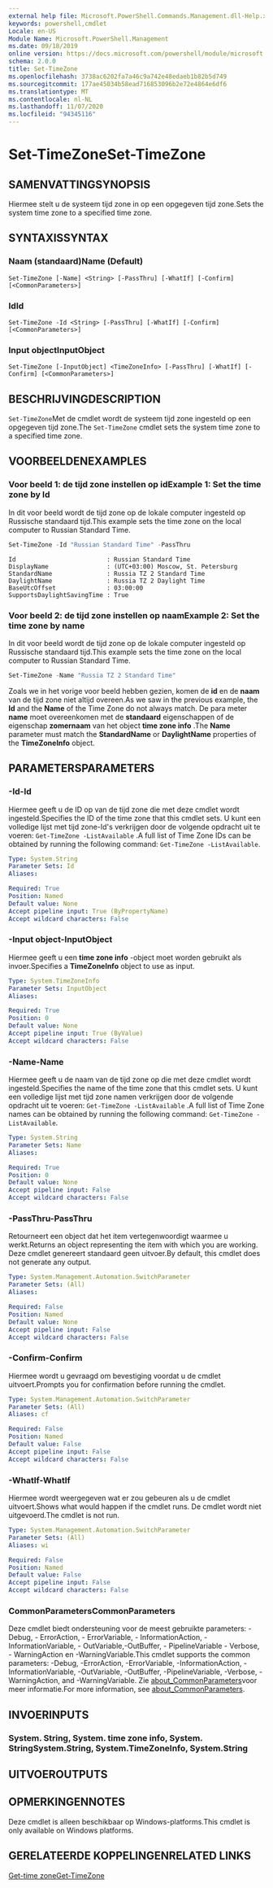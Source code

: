 ```yaml
---
external help file: Microsoft.PowerShell.Commands.Management.dll-Help.xml
keywords: powershell,cmdlet
Locale: en-US
Module Name: Microsoft.PowerShell.Management
ms.date: 09/18/2019
online version: https://docs.microsoft.com/powershell/module/microsoft.powershell.management/set-timezone?view=powershell-6&WT.mc_id=ps-gethelp
schema: 2.0.0
title: Set-TimeZone
ms.openlocfilehash: 3738ac6202fa7a46c9a742e48edaeb1b82b5d749
ms.sourcegitcommit: 177ae45034b58ead716853096b2e72e4864e6df6
ms.translationtype: MT
ms.contentlocale: nl-NL
ms.lasthandoff: 11/07/2020
ms.locfileid: "94345116"
---
```

# <span data-ttu-id="975ef-103">Set-TimeZone</span><span class="sxs-lookup"><span data-stu-id="975ef-103">Set-TimeZone</span></span>

## <span data-ttu-id="975ef-104">SAMENVATTING</span><span class="sxs-lookup"><span data-stu-id="975ef-104">SYNOPSIS</span></span>
<span data-ttu-id="975ef-105">Hiermee stelt u de systeem tijd zone in op een opgegeven tijd zone.</span><span class="sxs-lookup"><span data-stu-id="975ef-105">Sets the system time zone to a specified time zone.</span></span>

## <span data-ttu-id="975ef-106">SYNTAXIS</span><span class="sxs-lookup"><span data-stu-id="975ef-106">SYNTAX</span></span>

### <span data-ttu-id="975ef-107">Naam (standaard)</span><span class="sxs-lookup"><span data-stu-id="975ef-107">Name (Default)</span></span>

```
Set-TimeZone [-Name] <String> [-PassThru] [-WhatIf] [-Confirm] [<CommonParameters>]
```

### <span data-ttu-id="975ef-108">Id</span><span class="sxs-lookup"><span data-stu-id="975ef-108">Id</span></span>

```
Set-TimeZone -Id <String> [-PassThru] [-WhatIf] [-Confirm] [<CommonParameters>]
```

### <span data-ttu-id="975ef-109">Input object</span><span class="sxs-lookup"><span data-stu-id="975ef-109">InputObject</span></span>

```
Set-TimeZone [-InputObject] <TimeZoneInfo> [-PassThru] [-WhatIf] [-Confirm] [<CommonParameters>]
```

## <span data-ttu-id="975ef-110">BESCHRIJVING</span><span class="sxs-lookup"><span data-stu-id="975ef-110">DESCRIPTION</span></span>

<span data-ttu-id="975ef-111">`Set-TimeZone`Met de cmdlet wordt de systeem tijd zone ingesteld op een opgegeven tijd zone.</span><span class="sxs-lookup"><span data-stu-id="975ef-111">The `Set-TimeZone` cmdlet sets the system time zone to a specified time zone.</span></span>

## <span data-ttu-id="975ef-112">VOORBEELDEN</span><span class="sxs-lookup"><span data-stu-id="975ef-112">EXAMPLES</span></span>

### <span data-ttu-id="975ef-113">Voor beeld 1: de tijd zone instellen op id</span><span class="sxs-lookup"><span data-stu-id="975ef-113">Example 1: Set the time zone by Id</span></span>

<span data-ttu-id="975ef-114">In dit voor beeld wordt de tijd zone op de lokale computer ingesteld op Russische standaard tijd.</span><span class="sxs-lookup"><span data-stu-id="975ef-114">This example sets the time zone on the local computer to Russian Standard Time.</span></span>

```powershell
Set-TimeZone -Id "Russian Standard Time" -PassThru
```

```Output
Id                         : Russian Standard Time
DisplayName                : (UTC+03:00) Moscow, St. Petersburg
StandardName               : Russia TZ 2 Standard Time
DaylightName               : Russia TZ 2 Daylight Time
BaseUtcOffset              : 03:00:00
SupportsDaylightSavingTime : True
```

### <span data-ttu-id="975ef-115">Voor beeld 2: de tijd zone instellen op naam</span><span class="sxs-lookup"><span data-stu-id="975ef-115">Example 2: Set the time zone by name</span></span>

<span data-ttu-id="975ef-116">In dit voor beeld wordt de tijd zone op de lokale computer ingesteld op Russische standaard tijd.</span><span class="sxs-lookup"><span data-stu-id="975ef-116">This example sets the time zone on the local computer to Russian Standard Time.</span></span>

```powershell
Set-TimeZone -Name "Russia TZ 2 Standard Time"
```

<span data-ttu-id="975ef-117">Zoals we in het vorige voor beeld hebben gezien, komen de **id** en de **naam** van de tijd zone niet altijd overeen.</span><span class="sxs-lookup"><span data-stu-id="975ef-117">As we saw in the previous example, the **Id** and the **Name** of the Time Zone do not always match.</span></span>
<span data-ttu-id="975ef-118">De para meter **name** moet overeenkomen met de **standaard** eigenschappen of de eigenschap **zomernaam** van het object **time zone info** .</span><span class="sxs-lookup"><span data-stu-id="975ef-118">The **Name** parameter must match the **StandardName** or **DaylightName** properties of the **TimeZoneInfo** object.</span></span>

## <span data-ttu-id="975ef-119">PARAMETERS</span><span class="sxs-lookup"><span data-stu-id="975ef-119">PARAMETERS</span></span>

### <span data-ttu-id="975ef-120">-Id</span><span class="sxs-lookup"><span data-stu-id="975ef-120">-Id</span></span>

<span data-ttu-id="975ef-121">Hiermee geeft u de ID op van de tijd zone die met deze cmdlet wordt ingesteld.</span><span class="sxs-lookup"><span data-stu-id="975ef-121">Specifies the ID of the time zone that this cmdlet sets.</span></span> <span data-ttu-id="975ef-122">U kunt een volledige lijst met tijd zone-Id's verkrijgen door de volgende opdracht uit te voeren: `Get-TimeZone -ListAvailable` .</span><span class="sxs-lookup"><span data-stu-id="975ef-122">A full list of Time Zone IDs can be obtained by running the following command: `Get-TimeZone -ListAvailable`.</span></span>

```yaml
Type: System.String
Parameter Sets: Id
Aliases:

Required: True
Position: Named
Default value: None
Accept pipeline input: True (ByPropertyName)
Accept wildcard characters: False
```

### <span data-ttu-id="975ef-123">-Input object</span><span class="sxs-lookup"><span data-stu-id="975ef-123">-InputObject</span></span>

<span data-ttu-id="975ef-124">Hiermee geeft u een **time zone info** -object moet worden gebruikt als invoer.</span><span class="sxs-lookup"><span data-stu-id="975ef-124">Specifies a **TimeZoneInfo** object to use as input.</span></span>

```yaml
Type: System.TimeZoneInfo
Parameter Sets: InputObject
Aliases:

Required: True
Position: 0
Default value: None
Accept pipeline input: True (ByValue)
Accept wildcard characters: False
```

### <span data-ttu-id="975ef-125">-Name</span><span class="sxs-lookup"><span data-stu-id="975ef-125">-Name</span></span>

<span data-ttu-id="975ef-126">Hiermee geeft u de naam van de tijd zone op die met deze cmdlet wordt ingesteld.</span><span class="sxs-lookup"><span data-stu-id="975ef-126">Specifies the name of the time zone that this cmdlet sets.</span></span> <span data-ttu-id="975ef-127">U kunt een volledige lijst met tijd zone namen verkrijgen door de volgende opdracht uit te voeren: `Get-TimeZone -ListAvailable` .</span><span class="sxs-lookup"><span data-stu-id="975ef-127">A full list of Time Zone names can be obtained by running the following command: `Get-TimeZone -ListAvailable`.</span></span>

```yaml
Type: System.String
Parameter Sets: Name
Aliases:

Required: True
Position: 0
Default value: None
Accept pipeline input: False
Accept wildcard characters: False
```

### <span data-ttu-id="975ef-128">-PassThru</span><span class="sxs-lookup"><span data-stu-id="975ef-128">-PassThru</span></span>

<span data-ttu-id="975ef-129">Retourneert een object dat het item vertegenwoordigt waarmee u werkt.</span><span class="sxs-lookup"><span data-stu-id="975ef-129">Returns an object representing the item with which you are working.</span></span> <span data-ttu-id="975ef-130">Deze cmdlet genereert standaard geen uitvoer.</span><span class="sxs-lookup"><span data-stu-id="975ef-130">By default, this cmdlet does not generate any output.</span></span>

```yaml
Type: System.Management.Automation.SwitchParameter
Parameter Sets: (All)
Aliases:

Required: False
Position: Named
Default value: None
Accept pipeline input: False
Accept wildcard characters: False
```

### <span data-ttu-id="975ef-131">-Confirm</span><span class="sxs-lookup"><span data-stu-id="975ef-131">-Confirm</span></span>

<span data-ttu-id="975ef-132">Hiermee wordt u gevraagd om bevestiging voordat u de cmdlet uitvoert.</span><span class="sxs-lookup"><span data-stu-id="975ef-132">Prompts you for confirmation before running the cmdlet.</span></span>

```yaml
Type: System.Management.Automation.SwitchParameter
Parameter Sets: (All)
Aliases: cf

Required: False
Position: Named
Default value: False
Accept pipeline input: False
Accept wildcard characters: False
```

### <span data-ttu-id="975ef-133">-WhatIf</span><span class="sxs-lookup"><span data-stu-id="975ef-133">-WhatIf</span></span>

<span data-ttu-id="975ef-134">Hiermee wordt weergegeven wat er zou gebeuren als u de cmdlet uitvoert.</span><span class="sxs-lookup"><span data-stu-id="975ef-134">Shows what would happen if the cmdlet runs.</span></span> <span data-ttu-id="975ef-135">De cmdlet wordt niet uitgevoerd.</span><span class="sxs-lookup"><span data-stu-id="975ef-135">The cmdlet is not run.</span></span>

```yaml
Type: System.Management.Automation.SwitchParameter
Parameter Sets: (All)
Aliases: wi

Required: False
Position: Named
Default value: False
Accept pipeline input: False
Accept wildcard characters: False
```

### <span data-ttu-id="975ef-136">CommonParameters</span><span class="sxs-lookup"><span data-stu-id="975ef-136">CommonParameters</span></span>

<span data-ttu-id="975ef-137">Deze cmdlet biedt ondersteuning voor de meest gebruikte parameters: -Debug, - ErrorAction, - ErrorVariable, - InformationAction, -InformationVariable, - OutVariable,-OutBuffer, - PipelineVariable - Verbose, - WarningAction en -WarningVariable.</span><span class="sxs-lookup"><span data-stu-id="975ef-137">This cmdlet supports the common parameters: -Debug, -ErrorAction, -ErrorVariable, -InformationAction, -InformationVariable, -OutVariable, -OutBuffer, -PipelineVariable, -Verbose, -WarningAction, and -WarningVariable.</span></span> <span data-ttu-id="975ef-138">Zie [about_CommonParameters](https://go.microsoft.com/fwlink/?LinkID=113216)voor meer informatie.</span><span class="sxs-lookup"><span data-stu-id="975ef-138">For more information, see [about_CommonParameters](https://go.microsoft.com/fwlink/?LinkID=113216).</span></span>

## <span data-ttu-id="975ef-139">INVOER</span><span class="sxs-lookup"><span data-stu-id="975ef-139">INPUTS</span></span>

### <span data-ttu-id="975ef-140">System. String, System. time zone info, System. String</span><span class="sxs-lookup"><span data-stu-id="975ef-140">System.String, System.TimeZoneInfo, System.String</span></span>

## <span data-ttu-id="975ef-141">UITVOER</span><span class="sxs-lookup"><span data-stu-id="975ef-141">OUTPUTS</span></span>

## <span data-ttu-id="975ef-142">OPMERKINGEN</span><span class="sxs-lookup"><span data-stu-id="975ef-142">NOTES</span></span>

<span data-ttu-id="975ef-143">Deze cmdlet is alleen beschikbaar op Windows-platforms.</span><span class="sxs-lookup"><span data-stu-id="975ef-143">This cmdlet is only available on Windows platforms.</span></span>

## <span data-ttu-id="975ef-144">GERELATEERDE KOPPELINGEN</span><span class="sxs-lookup"><span data-stu-id="975ef-144">RELATED LINKS</span></span>

[<span data-ttu-id="975ef-145">Get-time zone</span><span class="sxs-lookup"><span data-stu-id="975ef-145">Get-TimeZone</span></span>](Get-TimeZone.md)
